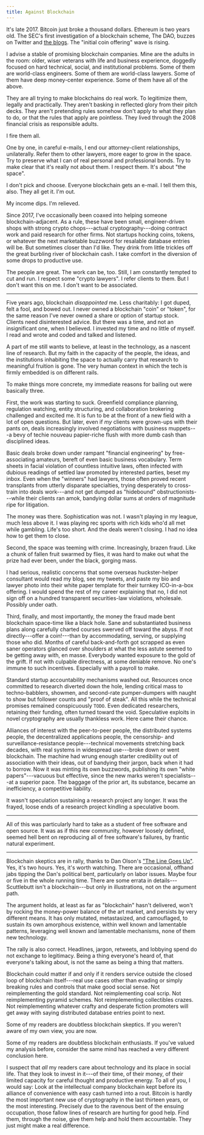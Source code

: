 ```yaml
---
title: Against Blockchain
---
```


It's late 2017.  Bitcoin just broke a thousand dollars.  Ethereum is two years old.  The SEC's first investigation of a blockchain scheme, The DAO, buzzes on Twitter and [the blogs](https://writing.kemitchell.com/2017/07/25/DAO-Report-of-Investigation.html).  The "initial coin offering" wave is rising.

I advise a stable of promising blockchain companies.  Mine are the adults in the room: older, wiser veterans with life and business experience, doggedly focused on hard technical, social, and institutional problems.  Some of them are world-class engineers.  Some of them are world-class lawyers.  Some of them have deep money-center experience.  Some of them have all of the above.

They are all trying to make blockchains do real work.  To legitimize them, legally and practically.  They aren't basking in reflected glory from their pitch decks.  They aren't pretending rules somehow don't apply to what they plan to do, or that the rules that apply are pointless.  They lived through the 2008 financial crisis as responsible adults.

I fire them all.

One by one, in careful e-mails, I end our attorney-client relationships, unilaterally.  Refer them to other lawyers, more eager to grow in the space.  Try to preserve what I can of real personal and professional bonds.  Try to make clear that it's really not about them.  I respect them.  It's about "the space".

I don't pick and choose.  Everyone blockchain gets an e-mail.  I tell them this, also.  They all get it.  I'm out.

My income dips.  I'm relieved.

Since 2017, I've occasionally been coaxed into helping someone blockchain-adjacent.  As a rule, these have been small, engineer-driven shops with strong crypto chops---actual cryptography---doing contract work and paid research for other firms.  Not startups hocking coins, tokens, or whatever the next marketable buzzword for resalable database entries will be.  But sometimes closer than I'd like.  They drink from little trickles off the great burbling river of blockchain cash.  I take comfort in the diversion of some drops to productive use.

The people are great.  The work can be, too.  Still, I am constantly tempted to cut and run.  I respect some "crypto lawyers".  I refer clients to them.  But I don't want this on me.  I don't want to be associated.

---

Five years ago, blockchain _disappointed_ me.  Less charitably: I got duped, felt a fool, and bowed out.  I never owned a blockchain "coin" or "token", for the same reason I've never owned a share or option of startup stock.  Clients need disinterested advice.  But there was a time, and not an insignificant one, when I believed.  I invested my time and no little of myself.  I read and wrote and coded and talked and listened.

A part of me still wants to believe, at least in the technology, as a nascent line of research.  But my faith in the capacity of the people, the ideas, and the institutions inhabiting the space to actually carry that research to meaningful fruition is gone.  The very human context in which the tech is firmly embedded is on different rails.

To make things more concrete, my immediate reasons for bailing out were basically three.

First, the work was starting to suck.  Greenfield compliance planning, regulation watching, entity structuring, and collaboration brokering challenged and excited me.  It is fun to be at the front of a new field with a lot of open questions.  But later, even if _my_ clients were grown-ups with their pants on, deals increasingly involved negotiations with business muppets---a bevy of techie nouveau papier-riche flush with more dumb cash than disciplined ideas.

Basic deals broke down under rampant "financial engineering" by free-associating amateurs, bereft of even basic business vocabulary.  Term sheets in facial violation of countless intuitive laws, often infected with dubious readings of settled law promoted by interested parties, beset my inbox.  Even when the "winners" had lawyers, those often proved recent transplants from utterly disparate specialties, trying desperately to cross-train into deals work---and not get dumped as "hidebound" obstructionists---while their clients ran amok, bandying dollar sums at orders of magnitude ripe for litigation.

The money was there.  Sophistication was not.  I wasn't playing in my league, much less above it.  I was playing rec sports with rich kids who'd all met while gambling.  Life's too short.  And the deals weren't closing.  I had no idea how to get them to close.

Second, the space was teeming with crime.  Increasingly, brazen fraud.  Like a chunk of fallen fruit swarmed by flies, it was hard to make out what the prize had ever been, under the black, gorging mass.

I had serious, realistic concerns that some overseas huckster-helper consultant would read my blog, see my tweets, and paste my bio and lawyer photo into their white paper template for their turnkey ICO-in-a-box offering.  I would spend the rest of my career explaining that no, I did not sign off on a hundred transparent securities-law violations, wholesale.  Possibly under oath.

Third, finally, and most importantly, the money the fraud made bent blockchain space-time like a black hole.  Sane and substantiated business plans along carefully charted courses swerved off toward the abyss.  If not directly---offer a coin!---than by accommodating, serving, or supplying those who did.  Months of careful back-and-forth got scrapped as even saner operators glanced over shoulders at what the less astute seemed to be getting away with, en masse.  Everybody wanted exposure to the gold of the grift.  If not with culpable directness, at some deniable remove.  No one's immune to such incentives.  Especially with a payroll to make.

Standard startup accountability mechanisms washed out.  Resources once committed to research diverted down the hole, lending critical mass to techno-babblers, showmen, and second-rate pumper-dumpers with naught to show but follower counts and "proof of steak".  All this while the technical promises remained conspicuously `TODO`.  Even dedicated researchers, retaining their funding, often turned toward the void.  Speculative exploits in novel cryptography are usually thankless work.  Here came their chance.

Alliances of interest with the peer-to-peer people, the distributed systems people, the decentralized applications people, the censorship- and surveillance-resistance people---technical movements stretching back decades, with real systems in widespread use---broke down or went blockchain.  The machine had wrung enough starter credibility out of association with their ideas, out of bandying their jargon, back when it had to borrow.  Now it was minting its own buzzwords, publishing its own "white papers"---vacuous but effective, since the new marks weren't specialists---at a superior pace.  The baggage of the prior art, its substance, became an inefficiency, a competitive liability.

It wasn't speculation sustaining a research project any longer.  It was the frayed, loose ends of a research project kindling a speculative boom.

---

All of this was particularly hard to take as a student of free software and open source.  It was as if this new community, however loosely defined, seemed hell bent on reproducing all of free software's failures, by frantic natural experiment.


---

Blockchain skeptics are in rally, thanks to Dan Olson's ["The Line Goes Up"](https://www.youtube.com/watch?v=YQ_xWvX1n9g).  Yes, it's two hours.  Yes, it's worth watching.  There are occasional, offhand jabs tipping the Dan's political bent, particularly on labor issues.  Maybe four or five in the whole running time.  There are some errata in details---Scuttlebutt isn't a blockchain---but only in illustrations, not on the argument path.

The argument holds, at least as far as "blockchain" hasn't delivered, won't by rocking the money-power balance of the art market, and persists by very different means.  It has only mutated, metastasized, and camouflaged, to sustain its own amorphous existence, within well known and lamentable patterns, leveraging well known and lamentable mechanisms, none of them new technology.

The rally is also correct.  Headlines, jargon, retweets, and lobbying spend do not exchange to legitimacy.  Being a thing everyone's heard of, that everyone's talking about, is not the same as being a thing that matters.

Blockchain could matter if and only if it renders service outside the closed loop of blockchain itself---real use cases other than evading or simply breaking rules and controls that make good social sense.  Not reimplementing the gold standard.  Not reimplementing coal scrip.  Not reimplementing pyramid schemes.  Not reimplementing collectibles crazes.  Not reimplementing whatever crafty and desperate fiction promoters will get away with saying distributed database entries point to next.

Some of my readers are doubtless blockchain skeptics.  If you weren't aware of my own view, you are now.

Some of my readers are doubtless blockchain enthusiasts.  If you've valued my analysis before, consider the same mind has reached a very different conclusion here.

I suspect that _all_ my readers care about technology and its place in social life.  That they look to invest in it---of their time, of their money, of their limited capacity for careful thought and productive energy.  To all of you, I would say: Look at the intellectual company blockchain kept before its alliance of convenience with easy cash turned into a rout.  Bitcoin is hardly the most important new use of cryptography in the last thirteen years, or the most interesting.  Precisely due to the ravenous bent of the ensuing occupation, those fallow lines of research are hurting for good help.  Find them, through the noise, give them help and hold them accountable.  They just might make a real difference.
